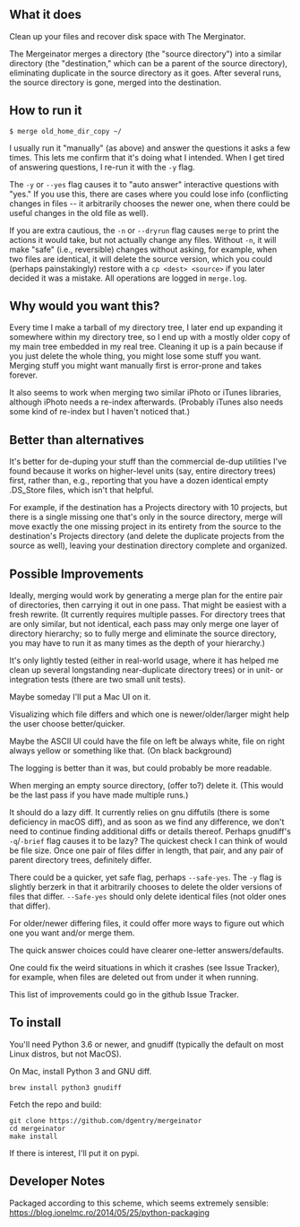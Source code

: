 ## What it does
Clean up your files and recover disk space with The Merginator.

The Mergeinator merges a directory (the "source directory") into a
similar directory (the "destination," which can be a parent of the
source directory), eliminating duplicate in the source directory as it
goes.  After several runs, the source directory is gone, merged into
the destination.


## How to run it
```
$ merge old_home_dir_copy ~/
```
I usually run it "manually" (as above) and answer the questions it
asks a few times.  This lets me confirm that it's doing what I
intended.  When I get tired of answering questions, I re-run it with
the `-y` flag.

The `-y` or `--yes` flag causes it to "auto answer" interactive
questions with "yes."  If you use this, there are cases where you
could lose info (conflicting changes in files -- it arbitrarily
chooses the newer one, when there could be useful changes in the old
file as well).

If you are extra cautious, the `-n` or `--dryrun` flag causes `merge`
to print the actions it would take, but not actually change any files.
Without `-n`, it will make "safe" (i.e., reversible) changes without
asking, for example, when two files are identical, it will delete the
source version, which you could (perhaps painstakingly) restore with a
`cp <dest> <source>` if you later decided it was a mistake.  All
operations are logged in `merge.log`.


## Why would you want this?

Every time I make a tarball of my directory tree, I later end up
expanding it somewhere within my directory tree, so I end up with a
mostly older copy of my main tree embedded in my real tree.  Cleaning
it up is a pain because if you just delete the whole thing, you might
lose some stuff you want.  Merging stuff you might want manually first
is error-prone and takes forever.

It also seems to work when merging two similar iPhoto or iTunes
libraries, although iPhoto needs a re-index afterwards.  (Probably
iTunes also needs some kind of re-index but I haven't noticed that.)


## Better than alternatives
It's better for de-duping your stuff than the commercial de-dup
utilities I've found because it works on higher-level units (say,
entire directory trees) first, rather than, e.g., reporting that you
have a dozen identical empty .DS_Store files, which isn't that
helpful.

For example, if the destination has a Projects directory with 10
projects, but there is a single missing one that's only in the source
directory, merge will move exactly the one missing project in its
entirety from the source to the destination's Projects directory (and
delete the duplicate projects from the source as well), leaving your
destination directory complete and organized.

## Possible Improvements
Ideally, merging would work by generating a merge plan for the entire
pair of directories, then carrying it out in one pass.  That might be
easiest with a fresh rewrite.  (It currently requires multiple passes.
For directory trees that are only similar, but not identical, each
pass may only merge one layer of directory hierarchy; so to fully
merge and eliminate the source directory, you may have to run it as
many times as the depth of your hierarchy.)

It's only lightly tested (either in real-world usage, where it has
helped me clean up several longstanding near-duplicate directory
trees) or in unit- or integration tests (there are two small unit
tests).

Maybe someday I'll put a Mac UI on it.

Visualizing which file differs and which one is newer/older/larger
might help the user choose better/quicker.

Maybe the ASCII UI could have the file on left be always white, file
on right always yellow or something like that.  (On black background)

The logging is better than it was, but could probably be more readable.

When merging an empty source directory, (offer to?) delete it.  (This
would be the last pass if you have made multiple runs.)

It should do a lazy diff.  It currently relies on gnu diffutils (there
is some deficiency in macOS diff), and as soon as we find any
difference, we don't need to continue finding additional diffs or
details thereof.  Perhaps gnudiff's `-q`/`-brief` flag causes it to be
lazy?  The quickest check I can think of would be file size.  Once one
pair of files differ in length, that pair, and any pair of parent
directory trees, definitely differ.

There could be a quicker, yet safe flag, perhaps `--safe-yes`.  The
`-y` flag is slightly berzerk in that it arbitrarily chooses to delete
the older versions of files that differ.  `--Safe-yes` should only
delete identical files (not older ones that differ).

For older/newer differing files, it could offer more ways to figure
out which one you want and/or merge them.

The quick answer choices could have clearer one-letter
answers/defaults.

One could fix the weird situations in which it crashes (see Issue
Tracker), for example, when files are deleted out from under it when
running.

This list of improvements could go in the github Issue Tracker.


## To install

You'll need Python 3.6 or newer, and gnudiff (typically the default on
most Linux distros, but not MacOS).

On Mac, install Python 3 and GNU diff.
```
brew install python3 gnudiff
```

Fetch the repo and build:
```
git clone https://github.com/dgentry/mergeinator
cd mergeinator
make install
```

If there is interest, I'll put it on pypi.



## Developer Notes
Packaged according to this scheme, which seems extremely sensible:
https://blog.ionelmc.ro/2014/05/25/python-packaging

